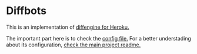 # Diffbots

This is an implementation of [diffengine for Heroku.](https://github.com/nahuelhds/diffengine)

The important part here is to check the [config file.](./config.yaml) 
For a better understading about its configuration, [check the main project readme.](https://github.com/DocNow/diffengine/blob/master/README.md)
